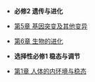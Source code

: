 <!-- /bio-qbank/_sidebar.md -->

-   **必修2 遗传与进化**
  - [第5章 基因突变及其他变异](/two/ch5-gene-mutation-other-variations)
  - [第6章 生物的进化](/two/ch6-biological-evolution)

-   **选择性必修1 稳态与调节**
  - [第1章 人体的内环境与稳态](/xone/ch1-internal-environment-homeostasis)



